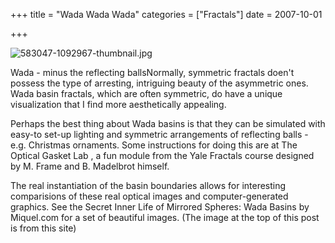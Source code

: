 +++
title = "Wada Wada Wada"
categories = ["Fractals"]
date = 2007-10-01


+++


<img src="https://www.fractalog.com/jpg/583047-1092967-thumbnail.jpg" alt="583047-1092967-thumbnail.jpg" />

Wada - minus the reflecting ballsNormally, symmetric fractals doen't possess the type of arresting, intriguing beauty of the asymmetric ones. Wada basin fractals, which are often symmetric, do have a unique visualization that I find more aesthetically appealing.
 
Perhaps the best thing about Wada basins is that they can be simulated with easy-to set-up lighting and symmetric arrangements of reflecting balls - e.g. Christmas ornaments. Some instructions for doing this are at The Optical Gasket Lab , a fun module from the Yale Fractals course designed by M. Frame and B. Madelbrot himself.
 
The real instantiation of the basin boundaries allows for interesting comparisions of these real optical images and computer-generated graphics. See the Secret Inner Life of Mirrored Spheres: Wada Basins by Miquel.com for a set of beautiful images.  (The image at the top of this post is from this site)
